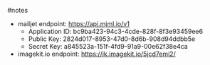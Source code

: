 #notes

- mailjet endpoint: https://api.mjml.io/v1
  - Application ID: bc9ba423-94c3-4cde-828f-8f3e93459ee6
  - Public Key: 2824d017-8953-47d0-8d6b-908d94ddbb5e
  - Secret Key: a845523a-151f-4fd9-91a9-00e62f38e4ca
- imagekit.io endpoint: https://ik.imagekit.io/5jcd7emi2/
